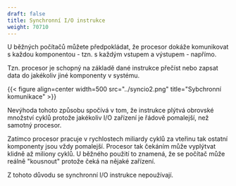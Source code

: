```yaml
---
draft: false
title: Synchronní I/O instrukce
weight: 70710
---
```


U běžných počítačů můžete předpokládat, že procesor dokáže komunikovat s každou komponentou - tzn. s každým vstupem a výstupem - napřímo.

Tzn. procesor je schopný na základě dané instrukce přečíst nebo zapsat data do jakékoliv jiné komponenty v systému.

{{< figure align=center width=500 src="../syncio2.png" title="Sybchronní komunikace" >}}

Nevýhoda tohoto způsobu spočívá v tom, že instrukce plýtvá obrovské množství cyklů protože jakékoliv I/O zařízení je řádově pomalejší, než samotný procesor.

Zatímco procesor pracuje v rychlostech miliardy cyklů za vteřinu tak ostatní komponenty jsou vždy pomalejší. Procesor tak čekáním může vyplýtvat klidně až miliony cyklů. U běžného použití to znamená, že se počítač může reálně "kousnout" protože čeká na nějaké zařízení.

Z tohoto důvodu se synchronní I/O instrukce nepoužívají.
